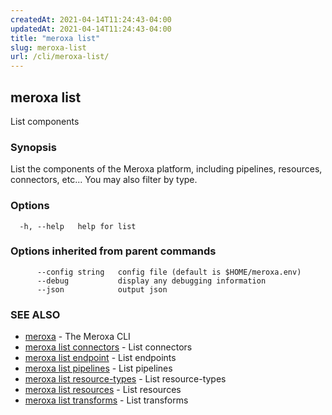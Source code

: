 ```yaml
---
createdAt: 2021-04-14T11:24:43-04:00
updatedAt: 2021-04-14T11:24:43-04:00
title: "meroxa list"
slug: meroxa-list
url: /cli/meroxa-list/
---
```

## meroxa list

List components

### Synopsis

List the components of the Meroxa platform, including pipelines,
 resources, connectors, etc... You may also filter by type.

### Options

```
  -h, --help   help for list
```

### Options inherited from parent commands

```
      --config string   config file (default is $HOME/meroxa.env)
      --debug           display any debugging information
      --json            output json
```

### SEE ALSO

* [meroxa](/cli/meroxa/)	 - The Meroxa CLI
* [meroxa list connectors](/cli/meroxa-list-connectors/)	 - List connectors
* [meroxa list endpoint](/cli/meroxa-list-endpoint/)	 - List endpoints
* [meroxa list pipelines](/cli/meroxa-list-pipelines/)	 - List pipelines
* [meroxa list resource-types](/cli/meroxa-list-resource-types/)	 - List resource-types
* [meroxa list resources](/cli/meroxa-list-resources/)	 - List resources
* [meroxa list transforms](/cli/meroxa-list-transforms/)	 - List transforms


